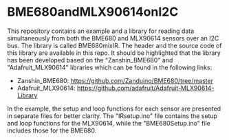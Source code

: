 # BME680andMLX90614onI2C
 This repository contains an example and a library for reading data simultaneously from both the BME680 and MLX90614 sensors over an I2C bus.
 The library is called BME680mixIR. The header and the source code of this library are available in this repo. It should be highlighted that the library has been developed based on the "Zanshin_BME680" and "Adafruit_MLX90614" libraries which can be found in the following links:
- Zanshin_BME680: https://github.com/Zanduino/BME680/tree/master
- Adafruit_MLX90614: https://github.com/adafruit/Adafruit-MLX90614-Library

In the example, the setup and loop functions for each sensor are presented in separate files for better clarity. The "IRsetup.ino" file contains the setup and loop functions for the MLX90614, while the "BME680Setup.ino" file includes those for the BME680.
